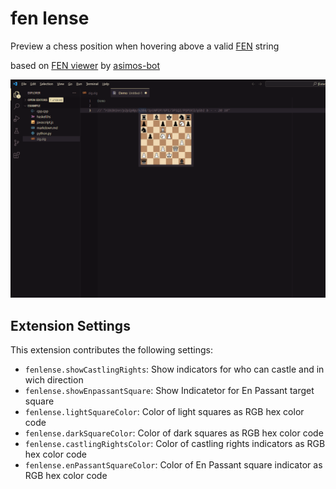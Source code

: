 # fen lense

Preview a chess position when hovering above a valid [FEN](https://www.chess.com/terms/fen-chess) string

based on [FEN viewer](https://marketplace.visualstudio.com/items?itemName=asimos-bot.fen-viewer)
by [asimos-bot](https://marketplace.visualstudio.com/publishers/asimos-bot)

![demo](./img/demo.png)

## Extension Settings

This extension contributes the following settings:

* `fenlense.showCastlingRights`: Show indicators for who can castle and in wich direction
* `fenlense.showEnpassantSquare`: Show Indicatetor for En Passant target square
* `fenlense.lightSquareColor`: Color of light squares as RGB hex color code
* `fenlense.darkSquareColor`: Color of dark squares as RGB hex color code
* `fenlense.castlingRightsColor`: Color of castling rights indicators as RGB hex color code
* `fenlense.enPassantSquareColor`: Color of En Passant square indicator as RGB hex color code
